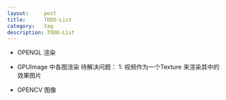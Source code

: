 ```yaml
---
layout:     post
title:      TODO-List
category:   tag
description: TODO-List
---
```







 


* OPENGL 渲染
* GPUImage 中各图渲染
待解决问题：
1: 视频作为一个Texture 来渲染其中的效果图片


* OPENCV  图像
